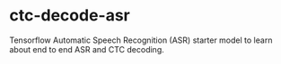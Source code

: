 # ctc-decode-asr
Tensorflow Automatic Speech Recognition (ASR) starter model to learn about end to end ASR and CTC decoding.
